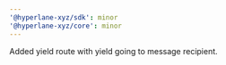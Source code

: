 ```yaml
---
'@hyperlane-xyz/sdk': minor
'@hyperlane-xyz/core': minor
---
```


Added yield route with yield going to message recipient.
